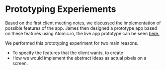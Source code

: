 Prototyping Experiements
========================

Based on the first client meeting notes, we discussed the implementation of possible features of the app. James then designed a prototype app based on these features using Atomic.io, the live app prototype can be seen [here.](https://app.atomic.io/d/7w6BSbwPqoL0)

We performed this prototyping experiment for two main reasons.

- To specify the features that the client wants, to create 
- How we would implement the abstract ideas as actual pixels on a screen.

